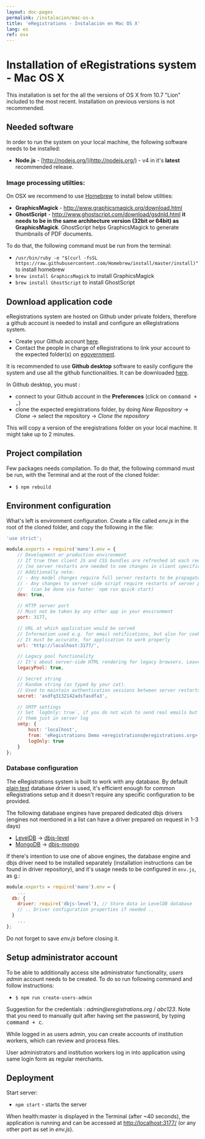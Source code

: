 ```yaml
---
layout: doc-pages
permalink: /instalacion/mac-os-x
title: 'eRegistrations - Instalación en Mac OS X'
lang: es
ref: osx
---
```


# Installation of eRegistrations system - Mac OS X

This installation is set for the all the versions of OS X from 10.7 "Lion" included to the most recent. Installation on previous versions is not recommended.


## Needed software

In order to run the system on your local machine, the following software needs to be installed:

* __Node.js__ - [http://nodejs.org/](http://nodejs.org/) - v4 in it's **latest** recommended release.

### Image processing utilties:

On OSX we recommend to use [Homebrew](http://brew.sh/) to install below utilities:

* __GraphicsMagick__ - http://www.graphicsmagick.org/download.html
* __GhostScript__ - http://www.ghostscript.com/download/gsdnld.html __it needs to be in the same architecture version (32bit or 64bit) as GraphicsMagick__. GhostScript helps GraphicsMagick to generate thumbnails of PDF documents.

To do that, the following command must be run from the terminal:   

- `/usr/bin/ruby -e "$(curl -fsSL https://raw.githubusercontent.com/Homebrew/install/master/install)"` to install homebrew
- `brew install GraphicsMagick` to install GraphicsMagick
- `brew install GhostScript` to install GhostScript

## Download application code

eRegistrations system are hosted on Github under private folders, therefore a github account is needed to install and configure an eRegistrations system.

- Create your Github account [here](https://github.com/join).
- Contact the people in charge of eRegistrations to link your account to the expected folder(s) on [egovernment](https://github.com/egovernment).

It is recommended to use **Github desktop** software to easily configure the system and use all the github functionalities. It can be downloaded [here](https://desktop.github.com/).  

In Github desktop, you must : 

- connect to your Github account in the **Preferences** (click on <kbd><kbd>command</kbd> + <kbd>,</kbd></kbd>)
- clone the expected eregistrations folder, by doing *New Repository* -> *Clone* -> select the repository -> *Clone the repository*

This will copy a version of the eregistrations folder on your local machine. It might take up to 2 minutes.


## Project compilation

Few packages needs compilation. To do that, the following command must be run, with the Terminal and at the root of the cloned folder:

* `$ npm rebuild` 


## Environment configuration

What's left is environment configuration. Create a file called _env.js_ in the root of the cloned folder, and copy the following in the file:

```javascript
'use strict';

module.exports = require('mano').env = {
	// Development or production environment
	// If true then client JS and CSS bundles are refreshed at each request
	// (no server restarts are needed to see changes in client specific code)
	// Additionally note:
	// - Any model changes require full server restarts to be propagated
	// - Any changes to server side script require restarts of server process
	//   (can be done via faster `npm run quick-start)
	dev: true,

	// HTTP server port
	// Must not be taken by any other app in your environment
	port: 3177,

	// URL at which application would be served
	// Information used e.g. for email notifications, but also for cookies resolution
	// It must be accurate, for application to work properly
	url: 'http://localhost:3177/',

	// Legacy pool functionality
	// It's about server-side HTML rendering for legacy browsers. Leave it to 'true'
	legacyPool: true,

	// Secret string
	// Random string (as typed by your cat).
	// Used to maintain authentication sessions between server restarts
	secret: 'asdfq3132142adsfasdfa3',

	// SMTP settings
	// Set `logOnly: true`, if you do not wish to send real emails but prefer to see
	// them just in server log
	smtp: {
		host: 'localhost',
		from: 'eRegistrations Demo <eregistrations@eregistrations.org>',
		logOnly: true
	}
};
```

### Database configuration

The eRegistrations system is built to work with any database. By default [plain text](https://github.com/medikoo/dbjs-persistence/tree/master/text-file) database driver is used, it's efficient enough for common eRegistrations setup and it doesn't require any specific configuration to be provided.

The following database engines have prepared dedicated dbjs drivers (engines not mentioned in a list can have a driver prepared on request in 1-3 days)

- [LevelDB](http://leveldb.org/) -> [dbjs-level](https://github.com/medikoo/dbjs-level)
- [MongoDB](https://www.mongodb.com) -> [dbjs-mongo](https://github.com/medikoo/dbjs-mongo)

If there's intention to use one of above engines, the database engine and dbjs driver need to be installed separately (installation instructions can be found in driver repository), and it's usage needs to be configured in  `env.js`, as g.:

```javascript
module.exports = require('mano').env = {
	...
  db: {
    driver: require('dbjs-level'), // Store data in LevelDB database
    // .. Driver configuration properties if needed ..
  }
	...
};
```

Do not forget to save _env.js_ before closing it.

## Setup administrator account

To be able to additionally access site administrator functionality, _users admin_ account needs to be created. To do so run following command and follow instructions:

* `$ npm run create-users-admin`

Suggestion for the credentials : _admin@eregistrations.org_ / _abc123_. Note that you need to manually quit after having set the password, by typing <kbd><kbd>command</kbd> + <kbd>c</kbd></kbd>.

While logged in as users admin, you can create accounts of institution workers, which can review and process files.

User administrators and institution workers log in into application using same login form as regular merchants.

## Deployment

Start server:

* `npm start` - starts the server

When <span class="text-purple">health:master</span> is displayed in the Terminal (after ~40 seconds), the application is running and can be accessed at [http://localhost:3177/](http://localhost:3177/) (or any other port as set in _env.js_).

